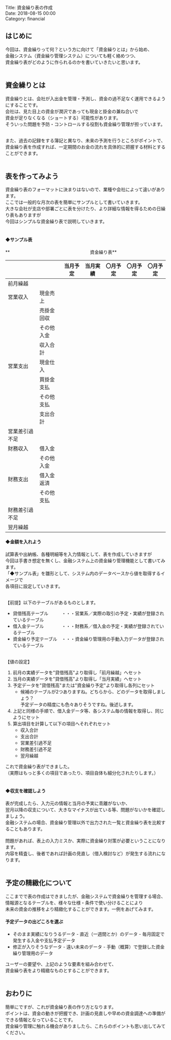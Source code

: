 Title: 資金繰り表の作成<br>
Date: 2018-08-15 00:00<br>
Category: financial<br>

## はじめに

今回は、資金繰りって何？という方に向けて「資金繰りとは」から始め、<br>
金融システム（資金繰り管理システム）についても軽く絡めつつ、 <br>
資金繰り表がどのように作られるのかを書いていきたいと思います。<br><br>

## 資金繰りとは

資金繰りとは、会社が入出金を管理・予測し、資金の過不足なく運用できるようにすることです。<br>
会社は、見た目上の資金が潤沢であっても現金と掛金の兼ね合いで<br>
資金が足りなくなる（ショートする）可能性があります。<br>
そういった問題を予防・コントロールする役割も資金繰り管理が担っています。<br><br>

また、過去の記録をする簿記と異なり、未来の予測を行うところがポイントで、<br>
資金繰り表を作成すれば、一定期間のお金の流れを具体的に把握する材料とすることができます。<br><br>


## 表を作ってみよう

資金繰り表のフォーマットに決まりはないので、業種や会社によって違いがあります。<br>
ここでは一般的な月次の表を簡単にサンプルとして書いていきます。<br>
大きな会社が支店や部署ごとに表を分けたり、より詳細な情報を得るための日繰り表もありますが<br>
今回はシンプルな資金繰り表で説明していきます。<br><br>

#### ◆サンプル表

**　　　　　　　　　　　　　　　　　　資金繰り表**

|                |            | 当月予定 | 当月実績 | 〇月予定 | 〇月予定 | 〇月予定 |
|----------------|------------|----------|----------|----------|----------|----------|
| 前月繰越       |            |          |          |          |          |          |
| 営業収入       | 現金売上   |          |          |          |          |          |
|                | 売掛金回収 |          |          |          |          |          |
|                | その他入金 |          |          |          |          |          |
|                | 収入合計   |          |          |          |          |          |
| 営業支出       | 現金仕入   |          |          |          |          |          |
|                | 買掛金支払 |          |          |          |          |          |
|                | その他支払 |          |          |          |          |          |
|                | 支出合計   |          |          |          |          |          |
| 営業差引過不足 |            |          |          |          |          |          |
| 財務収入       | 借入金     |          |          |          |          |          |
|                | その他入金 |          |          |          |          |          |
| 財務支出       | 借入金返済 |          |          |          |          |          |
|                | その他支払 |          |          |          |          |          |
| 財務差引過不足 |            |          |          |          |          |          |
| 翌月繰越       |            |          |          |          |          |          |

#### ◆金額を入れよう

試算表や出納帳、各種明細等を入力情報として、表を作成していきますが<br>
今回は手書き想定を無くし、金融システム上の資金繰り管理機能として書いてみます。<br>
「◆サンプル表」を雛形として、システム内のデータベースから値を取得するイメージで<BR>
各項目に設定していきます。<br>


<br>【前提】以下のテーブルがあるものとします。
 - 貸借残高テーブル　　　・・・営業系／実際の取引の予定・実績が登録されているテーブル
 - 借入金テーブル　　　　・・・財務系／借入金の予定・実績が登録されているテーブル
 - 資金繰り予定テーブル　・・・資金繰り管理用の手動入力データが登録されているテーブル


<br>【値の設定】
1. 前月の実績データを"貸借残高"より取得し「前月繰越」へセット
2. 当月の実績データを"貸借残高"より取得し「当月実績」へセット
3. 予定データを"貸借残高"または"資金繰り予定"より取得し各列にセット
    - 候補のテーブルが2つありますね。どちらから、どのデータを取得しましょう？<br>予定データの精度にも色々ありそうですね。後述します。
4. 上記と同様の手順で、借入金データ等、各システム毎の情報を取得し、同じようにセット
5. 算出項目を計算して以下の項目へそれぞれセット
    - 収入合計
    - 支出合計
    - 営業差引過不足
    - 財務差引過不足
    - 翌月繰越

これで資金繰り表ができました。<br>
（実際はもっと多くの項目であったり、項目自体も細分化されたりします。）<br><br>

#### ◆収支を確認しよう

表が完成したら、入力元の情報と当月の予実に乖離がないか、<br>
翌月以降の収支について、大きなマイナスが出ている等、問題がないかを確認しましょう。<br>
金融システムの場合、資金繰り管理以外で出力された一覧と資金繰り表を比較することもあります。<br><br>
問題があれば、表上の入力ミスか、実際に資金繰り対策が必要ということになります。<br>
内容を精査し、後者であれば計画の見直し（借入検討など）が発生する流れになります。<br><br>

## 予定の精緻化について

ここまでで表の作成はできましたが、金融システムで資金繰りを管理する場合、<br>
情報源となるテーブルを、様々な仕様・条件で使い分けることにより<br>
未来の資金の推移をより精緻化することができます。一例をあげてみます。<br>

#### 予定データの出どころを選ぶ

- そのまま実績になりうるデータ
      - 直近（一週間とか）のデータ
      - 毎月固定で発生する入金や支払予定データ
- 修正が入りそうなデータ
      - 遠い未来のデータ
      - 手動（概算）で登録した資金繰り管理用のデータ

ユーザーの要望や、上記のような要素を組み合わせて、<br>
資金繰り表をより精緻なものとすることができます。<br><br>

## おわりに

簡単にですが、これが資金繰り表の作り方となります。<br>
ポイントは、資金の動きが把握でき、計画の見直しや早めの資金調達への準備が<br>
できる情報となっていることです。<br>
資金繰り管理に触れる機会がありましたら、これらのポイントも思い出してみてください。<br>